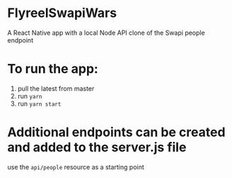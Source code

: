 # FlyreelSwapiWars
A React Native app with a local Node API clone of the Swapi people endpoint

# To run the app:
1. pull the latest from master
2. run `yarn`
3. run `yarn start`

# Additional endpoints can be created and added to the server.js file
use the `api/people` resource as a starting point
